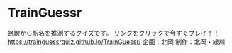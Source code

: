 # TrainGuessr
路線から駅名を推測するクイズです。
リンクをクリックで今すぐプレイ！！
https://trainguessrquiz.github.io/TrainGuessr/
企画：北岡
制作：北岡・緑川

